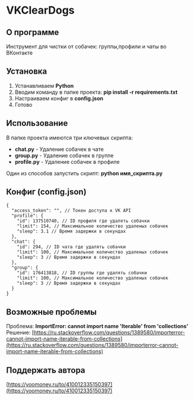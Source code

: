 # VKClearDogs

## О программе

Инструмент для чистки от собачек: группы,профили и чаты во ВКонтакте

## Установка

1. Устанавливаем **Python**  
2. Вводим команду в папке проекта: **pip install -r requirements.txt**  
3. Настраиваем конфиг в **config.json**  
4. Готово

## Использование

В папке проекта имеются три ключевых скрипта:

- **chat.py** - Удаление собачек в чате  
- **group.py** - Удаление собачек в группе  
- **profile.py** - Удаление собачек в профиле  

Один из способов запустить скрипт: **python имя_скрипта.py**

## Конфиг (config.json)

```JS
{
  "access_token": "", // Токен доступа к VK API
  "profile": {
    "id": 137510740, // ID профиля где удалять собачки
    "limit": 154, // Максимальное количество удаленых собачек
    "sleep": 3.1 // Время задержки в секундах
  },
  "chat": {
    "id": 294, // ID чата где удалять собачки
    "limit": 100, // Максимальное количество удаленых собачек
    "sleep": 3 // Время задержки в секундах
  },
  "group": {
    "id": 176413818, // ID группы где удалять собачки
    "limit": 100, // Максимальное количество удаленых собачек
    "sleep": 3 // Время задержки в секундах
  }
}
```

## Возможные проблемы

Проблема: **ImportError: cannot import name 'Iterable' from 'collections'**  
Решение: [https://ru.stackoverflow.com/questions/1389580/importerror-cannot-import-name-iterable-from-collections](https://ru.stackoverflow.com/questions/1389580/importerror-cannot-import-name-iterable-from-collections)

## Поддержать автора

[https://yoomoney.ru/to/410012335150397](https://yoomoney.ru/to/410012335150397)
